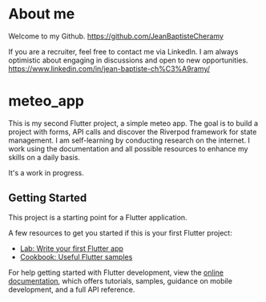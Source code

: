 # About me
Welcome to my Github.
https://github.com/JeanBaptisteCheramy

If you are a recruiter, feel free to contact me via LinkedIn. I am always optimistic about engaging in discussions and open to new opportunities.
https://www.linkedin.com/in/jean-baptiste-ch%C3%A9ramy/

# meteo_app

This is my second Flutter project, a simple meteo app. The goal is to build a project with forms, API calls and discover the Riverpod framework for state management.
I am self-learning by conducting research on the internet. I work using the documentation and all possible resources to enhance my skills on a daily basis.

It's a work in progress.

## Getting Started

This project is a starting point for a Flutter application.

A few resources to get you started if this is your first Flutter project:

- [Lab: Write your first Flutter app](https://docs.flutter.dev/get-started/codelab)
- [Cookbook: Useful Flutter samples](https://docs.flutter.dev/cookbook)

For help getting started with Flutter development, view the
[online documentation](https://docs.flutter.dev/), which offers tutorials,
samples, guidance on mobile development, and a full API reference.
